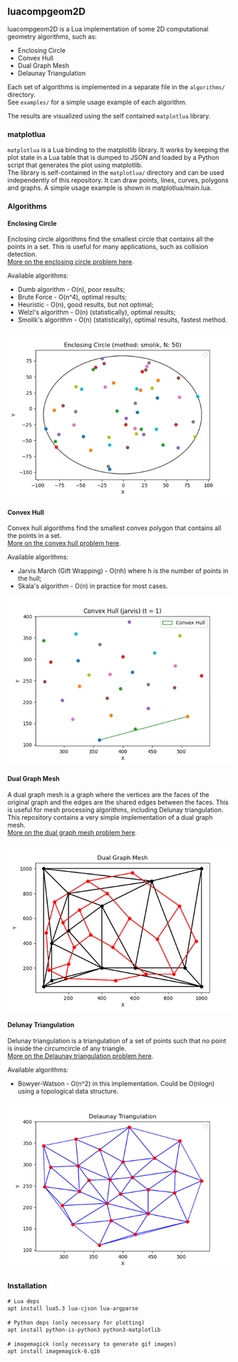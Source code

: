 ## luacompgeom2D

luacompgeom2D is a Lua implementation of some 2D computational geometry algorithms, such as:

- Enclosing Circle
- Convex Hull
- Dual Graph Mesh
- Delaunay Triangulation

Each set of algorithms is implemented in a separate file in the `algorithms/` directory.  
See `examples/` for a simple usage example of each algorithm.  

The results are visualized using the self contained `matplotlua` library.  

### matplotlua

`matplotlua` is a Lua binding to the matplotlib library.
It works by keeping the plot state in a Lua table that is dumped to JSON and loaded by a Python script that generates the plot using matplotlib.  
The library is self-contained in the `matplotlua/` directory and can be used independently of this repository. It can draw points, lines, curves, polygons and graphs. A simple usage example is shown in matplotlua/main.lua.  



### Algorithms

#### Enclosing Circle
Enclosing circle algorithms find the smallest circle that contains all the points in a set. This is useful for many applications, such as collision detection.  
[More on the enclosing circle problem here](./Enclosing_Circle.pdf).  

Available algorithms:
- Dumb algorithm - O(n), poor results;
- Brute Force - O(n^4), optimal results;
- Heuristic - O(n), good results, but not optimal;
- Welzl's algorithm - O(n) (statistically), optimal results;
- Smolik's algorithm - O(n) (statistically), optimal results, fastest method.

![enclosing_circle](figures/enclosing_circle-smolik.png?raw=true "Enclosing Circle")



#### Convex Hull
Convex hull algorithms find the smallest convex polygon that contains all the points in a set.  
[More on the convex hull problem here](./Convex_Hull.pdf).  

Available algorithms:
- Jarvis March (Gift Wrapping) - O(nh) where h is the number of points in the hull;
- Skala's algorithm - O(n) in practice for most cases.

![convex_hull](figures/convex_hull-jarvis-dataset1.gif?raw=true "Convex Hull")



#### Dual Graph Mesh
A dual graph mesh is a graph where the vertices are the faces of the original graph and the edges are the shared edges between the faces. This is useful for mesh processing algorithms, including Delunay triangulation. This repository contains a very simple implementation of a dual graph mesh.  
[More on the dual graph mesh problem here](./Dual_Graph_Mesh.pdf).  

![dual_mesh](figures/dual_mesh.png?raw=true "Dual Graph Mesh")



#### Delunay Triangulation
Delunay triangulation is a triangulation of a set of points such that no point is inside the circumcircle of any triangle.  
[More on the Delaunay triangulation problem here](./Delaunay_Triangulation.pdf).  

Available algorithms:
- Bowyer-Watson - O(n^2) in this implementation. Could be O(nlogn) using a topological data structure.

![delaunay](figures/delaunay1.png?raw=true "Delaunay Triangulation")


### Installation

    # Lua deps
    apt install lua5.3 lua-cjson lua-argparse
    
    # Python deps (only necessary for plotting)
    apt install python-is-python3 python3-matplotlib

    # imagemagick (only necessary to generate gif images)
    apt install imagemagick-6.q16  
